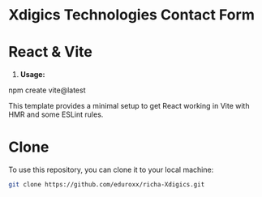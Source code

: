 # Xdigics Technologies Contact Form
# React & Vite

1. **Usage:**
 
npm create vite@latest

This template provides a minimal setup to get React working in Vite with HMR and some ESLint rules.

# Clone 
To use this repository, you can clone it to your local machine:

```bash
git clone https://github.com/eduroxx/richa-Xdigics.git
